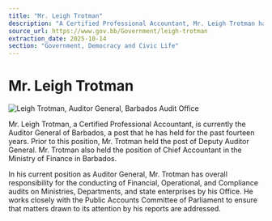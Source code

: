 ```yaml
---
title: "Mr. Leigh Trotman"
description: "A Certified Professional Accountant, Mr. Leigh Trotman has served as the Auditor General of Barbados for fourteen years, overseeing financial, operational, and compliance audits and working with Parliament's Public Accounts Committee."
source_url: https://www.gov.bb/Government/leigh-trotman
extraction_date: 2025-10-14
section: "Government, Democracy and Civic Life"
---
```


# Mr. Leigh Trotman

![Leigh Trotman, Auditor General, Barbados Audit Office](https://www.gov.bb/media_files/Leigh%20Trotman_4.jpg)

Mr. Leigh Trotman, a Certified Professional Accountant, is currently the Auditor General of Barbados, a post that he has held for the past fourteen years. Prior to this position, Mr. Trotman held the post of Deputy Auditor General. Mr. Trotman also held the position of Chief Accountant in the Ministry of Finance in Barbados.

In his current position as Auditor General, Mr. Trotman has overall responsibility for the conducting of Financial, Operational, and Compliance audits on Ministries, Departments, and state enterprises by his Office. He works closely with the Public Accounts Committee of Parliament to ensure that matters drawn to its attention by his reports are addressed.
```